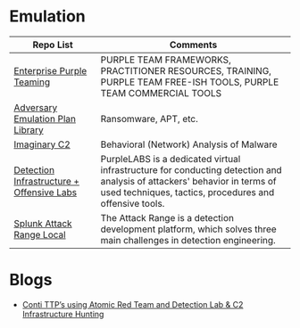 # Emulation 
| Repo List | Comments |
| --- | --- |
| [Enterprise Purple Teaming](https://github.com/ch33r10/EnterprisePurpleTeaming) | PURPLE TEAM FRAMEWORKS, PRACTITIONER RESOURCES, TRAINING, PURPLE TEAM FREE-ISH TOOLS, PURPLE TEAM COMMERCIAL TOOLS |
| [Adversary Emulation Plan Library](https://github.com/scythe-io/community-threats) | Ransomware, APT, etc. |
| [Imaginary C2](https://github.com/felixweyne/imaginaryC2) | Behavioral (Network) Analysis of Malware | 
| [Detection Infrastructure + Offensive Labs](https://www.defensive-security.com/purplelabs/) | PurpleLABS is a dedicated virtual infrastructure for conducting detection and analysis of attackers' behavior in terms of used techniques, tactics, procedures and offensive tools.|
| [Splunk Attack Range Local](https://github.com/splunk/attack_range_local/)| The Attack Range is a detection development platform, which solves three main challenges in detection engineering. |

# Blogs 
  - [Conti TTP’s using Atomic Red Team and Detection Lab & C2 Infrastructure Hunting](https://michaelkoczwara.medium.com/conti-ttps-using-atomic-red-team-and-detection-lab-c2-infrastructure-hunting-16d159fe0ed8)
